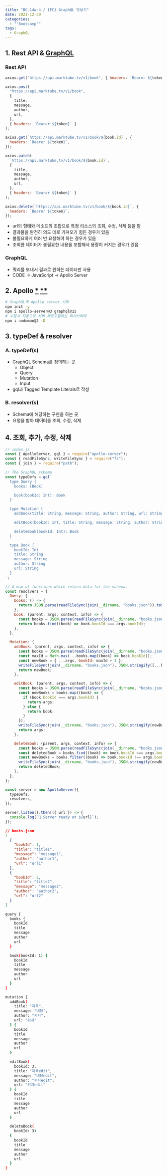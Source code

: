 ```yaml
---
title: "BC-14w-4 / {FC} GraphQL 맛보기"
date: 2021-12-30
categories:
  - "'Bootcamp'"
tags:
  - GraphQL
---
```


## 1. Rest API & [GraphQL](https://graphql.org/)

### Rest API

```js
axios.get("https://api.marktube.tv/v1/book", { headers: `Bearer ${token}` });

axios.post(
  "https://api.marktube.tv/v1/book",
  {
    title,
    message,
    author,
    url,
  },
  { headers: `Bearer ${token}` }
);

axios.get(`https://api.marktube.tv/v1/book/${book.id}`, {
  headers: `Bearer ${token}`,
});

axios.patch(
  `https://api.marktube.tv/v1/book/${book.id}`,
  {
    title,
    message,
    author,
    url,
  },
  { headers: `Bearer ${token}` }
);

axios.delete(`https://api.marktube.tv/v1/book/${book.id}`, {
  headers: `Bearer ${token}`,
});
```

- url의 형태와 메소드의 조합으로 특정 리소스의 조회, 수정, 삭제 등을 함
- 결과물을 완전히 의도 데로 가져오기 힘든 경우가 있음
- 불필요하게 여러 번 요청해야 하는 경우가 있음
- 조회한 데이터가 불필요한 내용을 포함해서 용량이 커지는 경우가 있음

### GraphQL

- 쿼리를 보내서 결과로 원하는 데이터만 사용
- CODE -> JavaScript -> Apollo Server

## 2. Apollo [\*](https://www.apollographql.com/docs/apollo-server/) [\*\*](https://github.com/apollographql/apollo-server)

```bash
# GraphQL의 Apollo server 시작
npm init -y
npm i apollo-server@3 graphql@15
# 수정시 자동으로 서버 새로고침하는 라이브러리
npm i nodemon@2 -D
```

## 3. typeDef & resolver

### A. typeDef(s)

- GraphQL Schema를 정의하는 곳
  - Object
  - Query
  - Mutation
  - Input
- gql과 Tagged Template Literals로 작성

### B. resolver(s)

- Schema에 해당하는 구현을 하는 곳
- 요청을 받아 데이터를 조회, 수정, 삭제

## 4. 조회, 추가, 수정, 삭제

```js
// index.js
const { ApolloServer, gql } = require("apollo-server");
const { readFileSync, writeFileSync } = require("fs");
const { join } = require("path");

// The GraphQL schema
const typeDefs = gql`
  type Query {
    books: [Book]

    book(bookId: Int): Book
  }

  type Mutation {
    addBook(title: String, message: String, author: String, url: String): Book

    editBook(bookId: Int, title: String, message: String, author: String, url: String): Book

    deleteBook(bookId: Int): Book
  }

  type Book {
    bookId: Int
    title: String
    message: String
    author: String
    url: String
  }
`;

// A map of functions which return data for the schema.
const resolvers = {
  Query: {
    books: () => {
      return JSON.parse(readFileSync(join(__dirname, "books.json")).toString());
    },
    book: (parent, args, context, info) => {
      const books = JSON.parse(readFileSync(join(__dirname, "books.json")).toString());
      return books.find((book) => book.bookId === args.bookId);
    },
  },

  Mutation: {
    addBook: (parent, args, context, info) => {
      const books = JSON.parse(readFileSync(join(__dirname, "books.json")).toString());
      const maxId = Math.max(...books.map((book) => book.bookId));
      const newBook = { ...args, bookId: maxId + 1 };
      writeFileSync(join(__dirname, "books.json"), JSON.stringify([...books, newBook]));
      return newBook;
    },

    editBook: (parent, args, context, info) => {
      const books = JSON.parse(readFileSync(join(__dirname, "books.json")).toString());
      const newBooks = books.map((book) => {
        if (book.bookId === args.bookId) {
          return args;
        } else {
          return book;
        }
      });
      writeFileSync(join(__dirname, "books.json"), JSON.stringify(newBooks));
      return args;
    },

    deleteBook: (parent, args, context, info) => {
      const books = JSON.parse(readFileSync(join(__dirname, "books.json")).toString());
      const deletedBook = books.find((book) => book.bookId === args.bookId);
      const newBooks = books.filter((book) => book.bookId !== args.bookId);
      writeFileSync(join(__dirname, "books.json"), JSON.stringify(newBooks));
      return deletedBook;
    },
  },
};

const server = new ApolloServer({
  typeDefs,
  resolvers,
});

server.listen().then(({ url }) => {
  console.log(`🚀 Server ready at ${url}`);
});
```

```json
// books.json
[
  {
    "bookId": 1,
    "title": "title1",
    "message": "message1",
    "author": "author1",
    "url": "url1"
  },
  {
    "bookId": 2,
    "title": "title2",
    "message": "message2",
    "author": "author2",
    "url": "url2"
  }
]
```

```bash
query {
  books {
    bookId
    title
    message
    author
    url
  }

  book(bookId: 1) {
    bookId
    title
    message
    author
    url
  }
}

mutation {
  addBook(
    title: "제목",
    message: "내용",
    author: "저자",
    url: "위치"
  ) {
    bookId
    title
    message
    author
    url
  }

  editBook(
    bookId: 3,
    title: "제목edit",
    message: "내용edit",
    author: "저자edit",
    url: "위치edit"
  ) {
    bookId
    title
    message
    author
    url
  }

  deleteBook(
    bookId: 3)
  {
    bookId
    title
    message
    author
    url
  }
}
```
